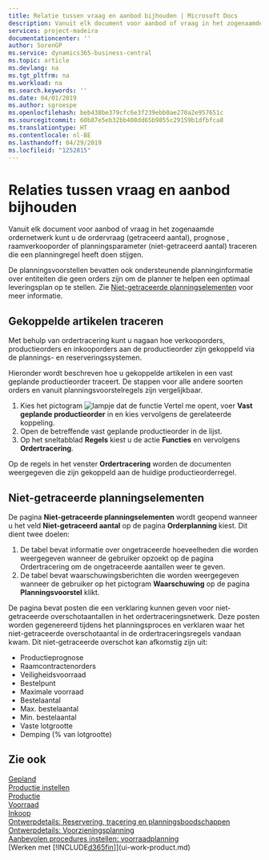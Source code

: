 ```yaml
---
title: Relatie tussen vraag en aanbod bijhouden | Microsoft Docs
description: Vanuit elk document voor aanbod of vraag in het zogenaamde ordernetwerk kunt u de ordervraag (getraceerd aantal), prognose , raamverkooporder of planningsparameter (niet-getraceerd aantal) traceren die een planningregel heeft doen stijgen.
services: project-madeira
documentationcenter: ''
author: SorenGP
ms.service: dynamics365-business-central
ms.topic: article
ms.devlang: na
ms.tgt_pltfrm: na
ms.workload: na
ms.search.keywords: ''
ms.date: 04/01/2019
ms.author: sgroespe
ms.openlocfilehash: beb438be379cfc6e3f239ebb0ae270a2e957651c
ms.sourcegitcommit: 60b87e5eb32bb408dd65b9855c29159b1dfbfca8
ms.translationtype: HT
ms.contentlocale: nl-BE
ms.lasthandoff: 04/29/2019
ms.locfileid: "1252815"
---
```

# <a name="track-relations-between-demand-and-supply"></a>Relaties tussen vraag en aanbod bijhouden
Vanuit elk document voor aanbod of vraag in het zogenaamde ordernetwerk kunt u de ordervraag (getraceerd aantal), prognose , raamverkooporder of planningsparameter (niet-getraceerd aantal) traceren die een planningregel heeft doen stijgen.

De planningsvoorstellen bevatten ook ondersteunende planninginformatie over entiteiten die geen orders zijn om de planner te helpen een optimaal leveringsplan op te stellen. Zie [Niet-getraceerde planningselementen](production-how-track-demand-supply.md#untracked-planning-elements) voor meer informatie.

## <a name="to-track-linked-items"></a>Gekoppelde artikelen traceren
Met behulp van ordertracering kunt u nagaan hoe verkooporders, productieorders en inkooporders aan de productieorder zijn gekoppeld via de plannings- en reserveringssystemen.

Hieronder wordt beschreven hoe u gekoppelde artikelen in een vast geplande productieorder traceert. De stappen voor alle andere soorten orders en vanuit planningsvoorstelregels zijn vergelijkbaar.

1. Kies het pictogram ![lampje dat de functie Vertel me opent](media/ui-search/search_small.png "Vertel me wat u wilt doen"), voer **Vast geplande productieorder** in en kies vervolgens de gerelateerde koppeling.
2. Open de betreffende vast geplande productieorder in de lijst.
3. Op het sneltabblad **Regels** kiest u de actie **Functies** en vervolgens **Ordertracering**.

Op de regels in het venster **Ordertracering** worden de documenten weergegeven die zijn gekoppeld aan de huidige productieorderregel.

## <a name="untracked-planning-elements"></a>Niet-getraceerde planningselementen
De pagina **Niet-getraceerde planningselementen** wordt geopend wanneer u het veld **Niet-getraceerd aantal** op de pagina **Orderplanning** kiest. Dit dient twee doelen:

1. De tabel bevat informatie over ongetraceerde hoeveelheden die worden weergegeven wanneer de gebruiker opzoekt op de pagina Ordertracering om de ongetraceerde aantallen weer te geven.
2. De tabel bevat waarschuwingsberichten die worden weergegeven wanneer de gebruiker op het pictogram **Waarschuwing** op de pagina **Planningsvoorstel** klikt.

De pagina bevat posten die een verklaring kunnen geven voor niet-getraceerde overschotaantallen in het ordertraceringsnetwerk. Deze posten worden gegenereerd tijdens het planningsproces en verklaren waar het niet-getraceerde overschotaantal in de ordertraceringsregels vandaan kwam. Dit niet-getraceerde overschot kan afkomstig zijn uit:

- Productieprognose
- Raamcontractenorders
- Veiligheidsvoorraad
- Bestelpunt
- Maximale voorraad
- Bestelaantal
- Max. bestelaantal
- Min. bestelaantal
- Vaste lotgrootte
- Demping (% van lotgrootte)

## <a name="see-also"></a>Zie ook  
[Gepland](production-planning.md)   
[Productie instellen](production-configure-production-processes.md)  
[Productie](production-manage-manufacturing.md)    
[Voorraad](inventory-manage-inventory.md)  
[Inkoop](purchasing-manage-purchasing.md)  
[Ontwerpdetails: Reservering, tracering en planningsboodschappen](design-details-reservation-order-tracking-and-action-messaging.md)  
[Ontwerpdetails: Voorzieningsplanning](design-details-supply-planning.md)   
[Aanbevolen procedures instellen: voorraadplanning](setup-best-practices-supply-planning.md)  
[Werken met [!INCLUDE[d365fin](includes/d365fin_md.md)]](ui-work-product.md)
